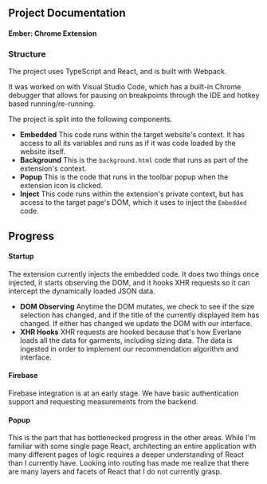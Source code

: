 ## Project Documentation

#### Ember: Chrome Extension

### Structure

The project uses TypeScript and React, and is built with Webpack.

It was worked on with Visual Studio Code, which has a built-in Chrome debugger that allows for pausing on breakpoints through the IDE and hotkey based running/re-running.

The project is split into the following components.

* __Embedded__ This code runs within the target website's context. It has access to all its variables and runs as if it was code loaded by the website itself.
* __Background__ This is the `background.html` code that runs as part of the extension's context.
* __Popup__ This is the code that runs in the toolbar popup when the extension icon is clicked.
* __Inject__ This code runs within the extension's private context, but has access to the target page's DOM, which it uses to inject the `Embedded` code.

## Progress

#### Startup
The extension currently injects the embedded code. It does two things once injected, it starts observing the DOM, and it hooks XHR requests so it can intercept the dynamically loaded JSON data.

* __DOM Observing__ Anytime the DOM mutates, we check to see if the size selection has changed, and if the title of the currently displayed item has changed. If either has changed we update the DOM with our interface.
* __XHR Hooks__ XHR requests are hooked because that's how Everlane loads all the data for garments, including sizing data. The data is ingested in order to implement our recommendation algorithm and interface.

#### Firebase

Firebase integration is at an early stage. We have basic authentication support and requesting measurements from the backend.

#### Popup

This is the part that has bottlenecked progress in the other areas. While I'm familiar with some single page React, architecting an entire application with many different pages of logic requires a deeper understanding of React than I currently have. Looking into routing has made me realize that there are many layers and facets of React that I do not currently grasp.
